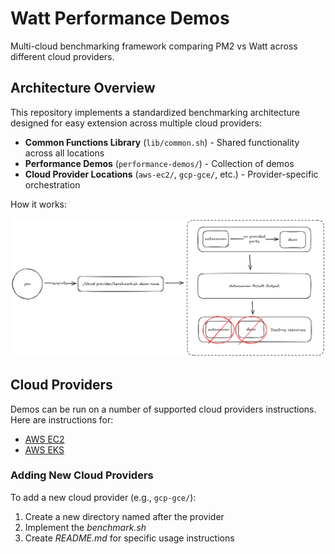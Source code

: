 # Watt Performance Demos

Multi-cloud benchmarking framework comparing PM2 vs Watt across different cloud providers.

## Architecture Overview

This repository implements a standardized benchmarking architecture designed for easy extension across multiple cloud providers:

- **Common Functions Library** (`lib/common.sh`) - Shared functionality across all locations
- **Performance Demos** (`performance-demos/`) - Collection of demos
- **Cloud Provider Locations** (`aws-ec2/`, `gcp-gce/`, etc.) - Provider-specific orchestration

How it works:

![Showing a user executing a benchmark.sh and it creating cloud-specific instances, running autocannon against demos, and then cleaning up](./watt-performance-demos.png "How this repository works")

## Cloud Providers

Demos can be run on a number of supported cloud providers instructions. Here are
instructions for:

* [AWS EC2](./aws-ec2/README.md)
* [AWS EKS](./aws-eks/README.md)

### Adding New Cloud Providers

To add a new cloud provider (e.g., `gcp-gce/`):

1. Create a new directory named after the provider
2. Implement the _benchmark.sh_
3. Create _README.md_ for specific usage instructions
